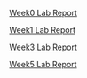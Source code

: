 [Week0 Lab Report](https://yshi0730.github.io/cse15l-lab-reports/lab-report-1-week-0.html)

[Week1 Lab Report](https://yshi0730.github.io/cse15l-lab-reports/lab-report-2-week-1.html)

[Week3 Lab Report](https://yshi0730.github.io/cse15l-lab-reports/lab-report-3-week-3.html)

[Week5 Lab Report](https://yshi0730.github.io/cse15l-lab-reports/lab-report-3-week-5.html)
